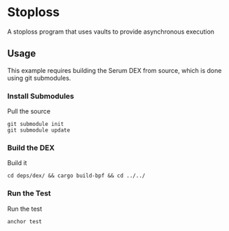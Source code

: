 # Stoploss

A stoploss program that uses vaults to provide asynchronous execution

## Usage

This example requires building the Serum DEX from source, which is done using
git submodules.

### Install Submodules

Pull the source

```
git submodule init
git submodule update
```

### Build the DEX

Build it

```
cd deps/dex/ && cargo build-bpf && cd ../../
```

### Run the Test

Run the test

```
anchor test
```
